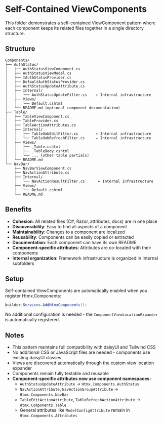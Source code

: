 # Self-Contained ViewComponents

This folder demonstrates a self-contained ViewComponent pattern where each component keeps its related files together in a single directory structure.

## Structure

```
Components/
├── AuthStatus/
│   ├── AuthStatusViewComponent.cs
│   ├── AuthStatusViewModel.cs
│   ├── IAuthStatusProvider.cs
│   ├── DefaultAuthStatusProvider.cs
│   ├── AuthStatusUpdateAttribute.cs
│   ├── Internal/
│   │   └── AuthStatusUpdateFilter.cs    ← Internal infrastructure
│   ├── Views/
│   │   └── Default.cshtml
│   └── README.md (optional component documentation)
├── Table/
│   ├── TableViewComponent.cs
│   ├── TableProvider.cs
│   ├── TableActionAttributes.cs
│   ├── Internal/
│   │   ├── TableOobEditFilter.cs        ← Internal infrastructure
│   │   └── TableOobRefreshFilter.cs     ← Internal infrastructure
│   ├── Views/
│   │   ├── _Table.cshtml
│   │   ├── _TableBody.cshtml
│   │   └── ... (other table partials)
│   └── README.md
└── NavBar/
    ├── NavBarViewComponent.cs
    ├── NavActionAttribute.cs
    ├── Internal/
    │   └── NavActionResultFilter.cs      ← Internal infrastructure
    ├── Views/
    │   └── Default.cshtml
    └── README.md
```

## Benefits

- **Cohesion**: All related files (C#, Razor, attributes, docs) are in one place
- **Discoverability**: Easy to find all aspects of a component
- **Maintainability**: Changes to a component are localized
- **Reusability**: Components can be easily copied or extracted
- **Documentation**: Each component can have its own README
- **Component-specific attributes**: Attributes are co-located with their components
- **Internal organization**: Framework infrastructure is organized in Internal subfolders

## Setup

Self-contained ViewComponents are automatically enabled when you register Htmx.Components:

```csharp
builder.Services.AddHtmxComponents();
```

No additional configuration is needed - the `ComponentViewLocationExpander` is automatically registered.

## Notes

- This pattern maintains full compatibility with daisyUI and Tailwind CSS
- No additional CSS or JavaScript files are needed - components use existing daisyUI classes
- Views are discovered automatically through the custom view location expander
- Components remain fully testable and reusable
- **Component-specific attributes now use component namespaces:**
  - `AuthStatusUpdateAttribute` → `Htmx.Components.AuthStatus`
  - `NavActionAttribute`, `NavActionGroupAttribute` → `Htmx.Components.NavBar`
  - `TableEditActionAttribute`, `TableRefreshActionAttribute` → `Htmx.Components.Table`
  - General attributes like `ModelConfigAttribute` remain in `Htmx.Components.Attributes`
